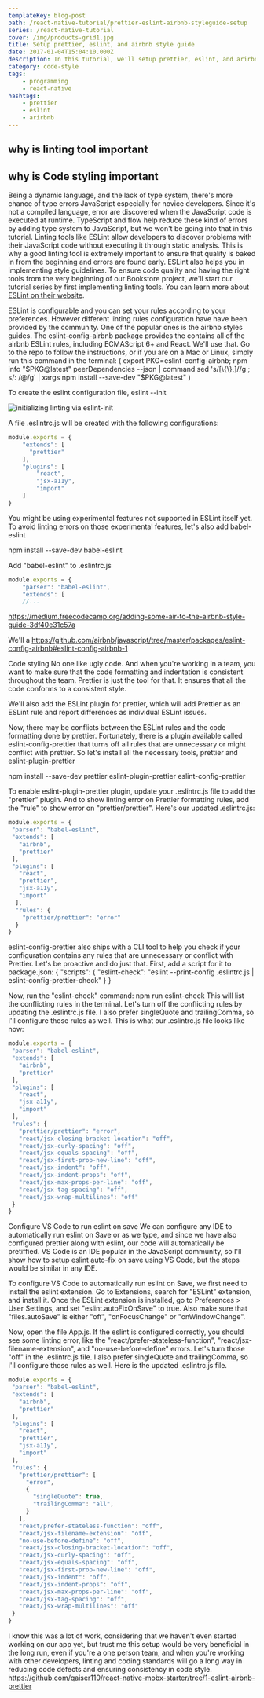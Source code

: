 ```yaml
---
templateKey: blog-post
path: /react-native-tutorial/prettier-eslint-airbnb-styleguide-setup
series: /react-native-tutorial
cover: /img/products-grid1.jpg
title: Setup prettier, eslint, and airbnb style guide
date: 2017-01-04T15:04:10.000Z
description: In this tutorial, we'll setup prettier, eslint, and arirbnb style guide to make sure our code not only looks pretty, but also runs code linting.
category: code-style
tags:
    - programming
    - react-native
hashtags:
    - prettier
    - eslint
    - arirbnb
---
```

## why is linting tool important

## why is Code styling important

Being a dynamic language, and the lack of type system, there's more chance of type errors JavaScript especially for novice developers. Since it's not a compiled language, error are discovered when the JavaScript code is executed at runtime. TypeScript and flow help reduce these kind of errors by adding type system to JavaScript, but we won't be going into that in this tutorial. Linting tools like ESLint allow developers to discover problems with their JavaScript code without executing it through static analysis. This is why a good linting tool is extremely important to ensure that quality is baked in from the beginning and errors are found early. ESLint also helps you in implementing style guidelines. To ensure code quality and having the right tools from the very beginning of our Bookstore project, we'll start our tutorial series by first implementing linting tools. You can learn more about [ESLint on their website](https://eslint.org/docs/about/).

ESLint is configurable and you can set your rules according to your preferences. However different linting rules configuration have have been provided by the community. One of the popular ones is the airbnb styles guides. The eslint-config-airbnb package provides the contains all of the airbnb ESLint rules, including ECMAScript 6+ and React. We'll use that. Go to the repo to follow the instructions, or if you are on a Mac or Linux, simply run this command in the terminal:
(
  export PKG=eslint-config-airbnb;
  npm info "$PKG@latest" peerDependencies --json | command sed 's/[\{\},]//g ; s/: /@/g' | xargs npm install --save-dev "$PKG@latest"
)

To create the eslint configuration file, 
eslint --init

![initializing linting via eslint-init](img/react-native/eslint-init-initialize.png)

A file .eslintrc.js will be created with the following configurations:

```js
module.exports = {
    "extends": [
      "prettier"
    ],
    "plugins": [
        "react",
        "jsx-a11y",
        "import"
    ]
}
```

You might be using experimental features not supported in ESLint itself yet. To avoid linting errors on those experimental features, let's also add babel-eslint

npm install --save-dev babel-eslint

Add "babel-eslint" to .eslintrc.js

```js
module.exports = {
    "parser": "babel-eslint",
    "extends": [
	//...
```

https://medium.freecodecamp.org/adding-some-air-to-the-airbnb-style-guide-3df40e31c57a

We'll a
https://github.com/airbnb/javascript/tree/master/packages/eslint-config-airbnb#eslint-config-airbnb-1

Code styling
No one like ugly code. And when you're working in a team, you want to make sure that the code formatting and indentation is consistent throughout the team. Prettier is just the tool for that. It ensures that all the code conforms to a consistent style. 

We'll also add the ESLint plugin for prettier, which will add Prettier as an ESLint rule and report differences as individual ESLint issues. 

Now, there may be conflicts between the ESLint rules and the code formatting done by prettier. Fortunately, there is a plugin available called eslint-config-prettier that turns off all rules that are unnecessary or might conflict with prettier. So let's install all the necessary tools, prettier and eslint-plugin-prettier

npm install --save-dev prettier eslint-plugin-prettier eslint-config-prettier

To enable eslint-plugin-prettier plugin, update your .eslintrc.js file to add the "prettier" plugin. And to show linting error on Prettier formatting rules, add the "rule" to show error on "prettier/prettier". Here's our updated .eslintrc.js:

```js
module.exports = {
 "parser": "babel-eslint",
 "extends": [
   "airbnb",
   "prettier"
 ],
 "plugins": [
   "react",
   "prettier",
   "jsx-a11y",
   "import"
  ],
  "rules": {
    "prettier/prettier": "error"
  }
}
```

eslint-config-prettier also ships with a CLI tool to help you check if your configuration contains any rules that are unnecessary or conflict with Prettier. Let's be proactive and do just that.
First, add a script for it to package.json:
{
  "scripts": {
    "eslint-check": "eslint --print-config .eslintrc.js | eslint-config-prettier-check"
  }
}

Now, run the "eslint-check" command: 
npm run eslint-check
This will list the conflicting rules in the terminal. Let's turn off the conflicting rules by updating the .eslintrc.js file. I also prefer singleQuote and trailingComma, so I'll configure those rules as well. This is what our .eslintrc.js file looks like now:

```js
module.exports = {
 "parser": "babel-eslint",
 "extends": [
   "airbnb",
   "prettier"
 ],
 "plugins": [
   "react",
   "jsx-a11y",
   "import"
 ],
 "rules": {
   "prettier/prettier": "error",
   "react/jsx-closing-bracket-location": "off",
   "react/jsx-curly-spacing": "off",
   "react/jsx-equals-spacing": "off",
   "react/jsx-first-prop-new-line": "off",
   "react/jsx-indent": "off",
   "react/jsx-indent-props": "off",
   "react/jsx-max-props-per-line": "off",
   "react/jsx-tag-spacing": "off",
   "react/jsx-wrap-multilines": "off"
 }
}
```

Configure VS Code to run eslint on save
We can configure any IDE to automatically run eslint on Save or as we type, and since we have also configured prettier along with eslint, our code will automatically be pretiffied. VS Code is an IDE popular in the JavaScript community, so I'll show how to setup eslint auto-fix on save using VS Code, but the steps would be similar in any IDE.

To configure VS Code to automatically run eslint on Save, we first need to install the eslint extension. Go to Extensions, search for "ESLint" extension, and install it. Once the ESLint extension is installed, go to Preferences > User Settings, and set "eslint.autoFixOnSave" to true. Also make sure that "files.autoSave" is either "off", "onFocusChange" or "onWindowChange".

Now, open the file App.js. If the eslint is configured correctly, you should see some linting error, like the "react/prefer-stateless-function", "react/jsx-filename-extension", and "no-use-before-define" errors. Let's turn those "off" in the .eslintrc.js file. I also prefer singleQuote and trailingComma, so I'll configure those rules as well. Here is the updated .eslintrc.js file.

```js
module.exports = {
 "parser": "babel-eslint",
 "extends": [
   "airbnb",
   "prettier"
 ],
 "plugins": [
   "react",
   "prettier",
   "jsx-a11y",
   "import"
 ],
 "rules": {
   "prettier/prettier": [
     "error",
     {
       "singleQuote": true,
       "trailingComma": "all",
     }
   ],
   "react/prefer-stateless-function": "off",
   "react/jsx-filename-extension": "off",
   "no-use-before-define": "off",
   "react/jsx-closing-bracket-location": "off",
   "react/jsx-curly-spacing": "off",
   "react/jsx-equals-spacing": "off",
   "react/jsx-first-prop-new-line": "off",
   "react/jsx-indent": "off",
   "react/jsx-indent-props": "off",
   "react/jsx-max-props-per-line": "off",
   "react/jsx-tag-spacing": "off",
   "react/jsx-wrap-multilines": "off"
 }
}
```

I know this was a lot of work, considering that we haven't even started working on our app yet, but trust me this setup would be very beneficial in the long run, even if you're a one person team, and when you're working with other developers, linting and coding standards will go a long way in reducing code defects and ensuring consistency in code style.
https://github.com/qaiser110/react-native-mobx-starter/tree/1-eslint-airbnb-prettier 

